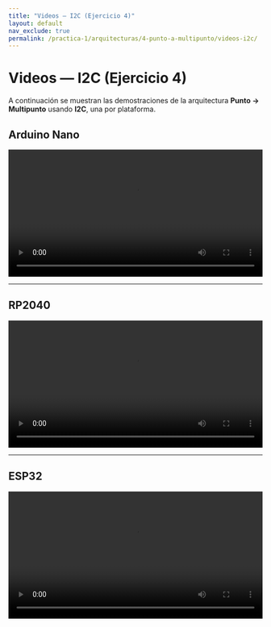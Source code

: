 ```yaml
---
title: "Videos — I2C (Ejercicio 4)"
layout: default
nav_exclude: true
permalink: /practica-1/arquitecturas/4-punto-a-multipunto/videos-i2c/
---
```




# Videos — I2C (Ejercicio 4)

A continuación se muestran las demostraciones de la arquitectura **Punto → Multipunto** usando **I2C**, una por plataforma.

## Arduino Nano

<video controls preload="metadata" width="100%">
  <source src="{{ '/assets/video/I2C_nano_4.mp4' | relative_url }}" type="video/mp4">
  Tu navegador no soporta video HTML5. Descarga el archivo
  <a href="{{ '/assets/video/I2C_nano_4.mp4' | relative_url }}">aquí</a>.
</video>

---

## RP2040

<video controls preload="metadata" width="100%">
  <source src="/practica-1/arquitecturas/4-punto-a-multipunto/assets/video/uart/rp2040.mp4" type="video/mp4">
  Tu navegador no soporta video HTML5. Descarga el archivo
  <a href="/practica-1/arquitecturas/4-punto-a-multipunto/assets/video/uart/rp2040.mp4">aquí</a>.
</video>

---

## ESP32

<video controls preload="metadata" width="100%">
  <source src="{{ '/assets/video/I2C_esp32_4.mp4' | relative_url }}" type="video/mp4">
  Tu navegador no soporta video HTML5. Descarga el archivo
  <a href="{{ '/assets/video/I2C_esp32_4.mp4' | relative_url }}">aquí</a>.
</video>
